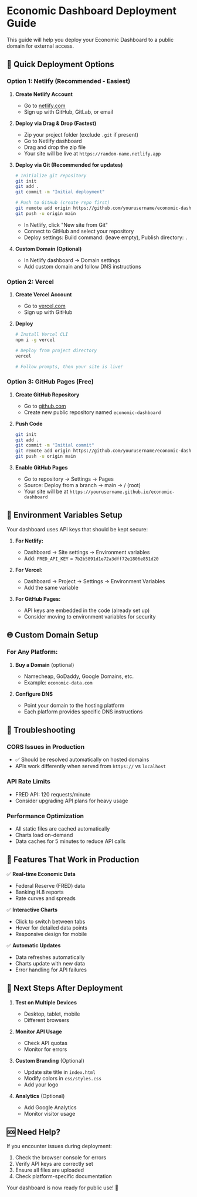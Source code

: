 # Economic Dashboard Deployment Guide

This guide will help you deploy your Economic Dashboard to a public domain for external access.

## 🚀 Quick Deployment Options

### Option 1: Netlify (Recommended - Easiest)

1. **Create Netlify Account**
   - Go to [netlify.com](https://netlify.com)
   - Sign up with GitHub, GitLab, or email

2. **Deploy via Drag & Drop (Fastest)**
   - Zip your project folder (exclude `.git` if present)
   - Go to Netlify dashboard
   - Drag and drop the zip file
   - Your site will be live at `https://random-name.netlify.app`

3. **Deploy via Git (Recommended for updates)**
   ```bash
   # Initialize git repository
   git init
   git add .
   git commit -m "Initial deployment"

   # Push to GitHub (create repo first)
   git remote add origin https://github.com/yourusername/economic-dashboard.git
   git push -u origin main
   ```
   - In Netlify, click "New site from Git"
   - Connect to GitHub and select your repository
   - Deploy settings: Build command: (leave empty), Publish directory: `.`

4. **Custom Domain (Optional)**
   - In Netlify dashboard → Domain settings
   - Add custom domain and follow DNS instructions

### Option 2: Vercel

1. **Create Vercel Account**
   - Go to [vercel.com](https://vercel.com)
   - Sign up with GitHub

2. **Deploy**
   ```bash
   # Install Vercel CLI
   npm i -g vercel

   # Deploy from project directory
   vercel

   # Follow prompts, then your site is live!
   ```

### Option 3: GitHub Pages (Free)

1. **Create GitHub Repository**
   - Go to [github.com](https://github.com)
   - Create new public repository named `economic-dashboard`

2. **Push Code**
   ```bash
   git init
   git add .
   git commit -m "Initial commit"
   git remote add origin https://github.com/yourusername/economic-dashboard.git
   git push -u origin main
   ```

3. **Enable GitHub Pages**
   - Go to repository → Settings → Pages
   - Source: Deploy from a branch → main → / (root)
   - Your site will be at `https://yourusername.github.io/economic-dashboard`

## 🔐 Environment Variables Setup

Your dashboard uses API keys that should be kept secure:

1. **For Netlify:**
   - Dashboard → Site settings → Environment variables
   - Add: `FRED_API_KEY` = `7b2b5891d1e72a3dff72e1806e851d20`

2. **For Vercel:**
   - Dashboard → Project → Settings → Environment Variables
   - Add the same variable

3. **For GitHub Pages:**
   - API keys are embedded in the code (already set up)
   - Consider moving to environment variables for security

## 🌐 Custom Domain Setup

### For Any Platform:

1. **Buy a Domain** (optional)
   - Namecheap, GoDaddy, Google Domains, etc.
   - Example: `economic-data.com`

2. **Configure DNS**
   - Point your domain to the hosting platform
   - Each platform provides specific DNS instructions

## 🔧 Troubleshooting

### CORS Issues in Production
- ✅ Should be resolved automatically on hosted domains
- APIs work differently when served from `https://` vs `localhost`

### API Rate Limits
- FRED API: 120 requests/minute
- Consider upgrading API plans for heavy usage

### Performance Optimization
- All static files are cached automatically
- Charts load on-demand
- Data caches for 5 minutes to reduce API calls

## 📱 Features That Work in Production

✅ **Real-time Economic Data**
- Federal Reserve (FRED) data
- Banking H.8 reports
- Rate curves and spreads

✅ **Interactive Charts**
- Click to switch between tabs
- Hover for detailed data points
- Responsive design for mobile

✅ **Automatic Updates**
- Data refreshes automatically
- Charts update with new data
- Error handling for API failures

## 🎯 Next Steps After Deployment

1. **Test on Multiple Devices**
   - Desktop, tablet, mobile
   - Different browsers

2. **Monitor API Usage**
   - Check API quotas
   - Monitor for errors

3. **Custom Branding** (Optional)
   - Update site title in `index.html`
   - Modify colors in `css/styles.css`
   - Add your logo

4. **Analytics** (Optional)
   - Add Google Analytics
   - Monitor visitor usage

## 🆘 Need Help?

If you encounter issues during deployment:
1. Check the browser console for errors
2. Verify API keys are correctly set
3. Ensure all files are uploaded
4. Check platform-specific documentation

Your dashboard is now ready for public use! 🎉